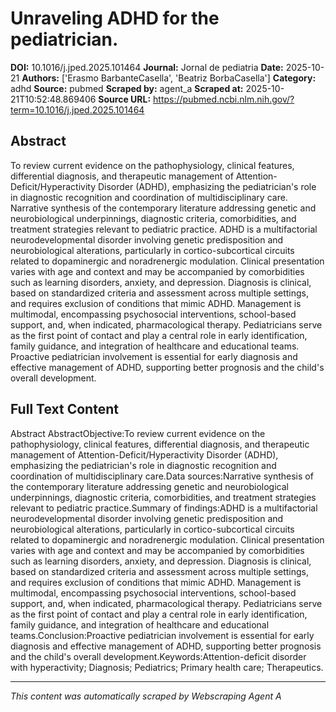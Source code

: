 # Unraveling ADHD for the pediatrician.

**DOI:** 10.1016/j.jped.2025.101464
**Journal:** Jornal de pediatria
**Date:** 2025-10-21
**Authors:** ['Erasmo BarbanteCasella', 'Beatriz BorbaCasella']
**Category:** adhd
**Source:** pubmed
**Scraped by:** agent_a
**Scraped at:** 2025-10-21T10:52:48.869406
**Source URL:** https://pubmed.ncbi.nlm.nih.gov/?term=10.1016/j.jped.2025.101464

## Abstract

To review current evidence on the pathophysiology, clinical features, differential diagnosis, and therapeutic management of Attention-Deficit/Hyperactivity Disorder (ADHD), emphasizing the pediatrician's role in diagnostic recognition and coordination of multidisciplinary care.
Narrative synthesis of the contemporary literature addressing genetic and neurobiological underpinnings, diagnostic criteria, comorbidities, and treatment strategies relevant to pediatric practice.
ADHD is a multifactorial neurodevelopmental disorder involving genetic predisposition and neurobiological alterations, particularly in cortico-subcortical circuits related to dopaminergic and noradrenergic modulation. Clinical presentation varies with age and context and may be accompanied by comorbidities such as learning disorders, anxiety, and depression. Diagnosis is clinical, based on standardized criteria and assessment across multiple settings, and requires exclusion of conditions that mimic ADHD. Management is multimodal, encompassing psychosocial interventions, school-based support, and, when indicated, pharmacological therapy. Pediatricians serve as the first point of contact and play a central role in early identification, family guidance, and integration of healthcare and educational teams.
Proactive pediatrician involvement is essential for early diagnosis and effective management of ADHD, supporting better prognosis and the child's overall development.

## Full Text Content

Abstract AbstractObjective:To review current evidence on the pathophysiology, clinical features, differential diagnosis, and therapeutic management of Attention-Deficit/Hyperactivity Disorder (ADHD), emphasizing the pediatrician's role in diagnostic recognition and coordination of multidisciplinary care.Data sources:Narrative synthesis of the contemporary literature addressing genetic and neurobiological underpinnings, diagnostic criteria, comorbidities, and treatment strategies relevant to pediatric practice.Summary of findings:ADHD is a multifactorial neurodevelopmental disorder involving genetic predisposition and neurobiological alterations, particularly in cortico-subcortical circuits related to dopaminergic and noradrenergic modulation. Clinical presentation varies with age and context and may be accompanied by comorbidities such as learning disorders, anxiety, and depression. Diagnosis is clinical, based on standardized criteria and assessment across multiple settings, and requires exclusion of conditions that mimic ADHD. Management is multimodal, encompassing psychosocial interventions, school-based support, and, when indicated, pharmacological therapy. Pediatricians serve as the first point of contact and play a central role in early identification, family guidance, and integration of healthcare and educational teams.Conclusion:Proactive pediatrician involvement is essential for early diagnosis and effective management of ADHD, supporting better prognosis and the child's overall development.Keywords:Attention-deficit disorder with hyperactivity; Diagnosis; Pediatrics; Primary health care; Therapeutics.

---
*This content was automatically scraped by Webscraping Agent A*
